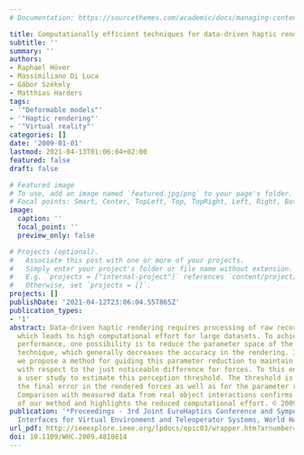 ```yaml
---
# Documentation: https://sourcethemes.com/academic/docs/managing-content/

title: Computationally efficient techniques for data-driven haptic rendering
subtitle: ''
summary: ''
authors:
- Raphael Höver
- Massimiliano Di Luca
- Gábor Székely
- Matthias Harders
tags:
- '"Deformable models"'
- '"Haptic rendering"'
- '"Virtual reality"'
categories: []
date: '2009-01-01'
lastmod: 2021-04-13T01:06:04+02:00
featured: false
draft: false

# Featured image
# To use, add an image named `featured.jpg/png` to your page's folder.
# Focal points: Smart, Center, TopLeft, Top, TopRight, Left, Right, BottomLeft, Bottom, BottomRight.
image:
  caption: ''
  focal_point: ''
  preview_only: false

# Projects (optional).
#   Associate this post with one or more of your projects.
#   Simply enter your project's folder or file name without extension.
#   E.g. `projects = ["internal-project"]` references `content/project/deep-learning/index.md`.
#   Otherwise, set `projects = []`.
projects: []
publishDate: '2021-04-12T23:06:04.557865Z'
publication_types:
- '1'
abstract: Data-driven haptic rendering requires processing of raw recorded signals,
  which leads to high computational effort for large datasets. To achieve real-time
  performance, one possibility is to reduce the parameter space of the employed interpolation
  technique, which generally decreases the accuracy in the rendering. In this paper,
  we propose a method for guiding this parameter reduction to maintain high accuracy
  with respect to the just noticeable difference for forces. To this end, we performed
  a user study to estimate this perception threshold. The threshold is used to assess
  the final error in the rendered forces as well as for the parameter reduction process.
  Comparison with measured data from real object interactions confirms the accuracy
  of our method and highlights the reduced computational effort. © 2009 IEEE.
publication: '*Proceedings - 3rd Joint EuroHaptics Conference and Symposium on Haptic
  Interfaces for Virtual Environment and Teleoperator Systems, World Haptics 2009*'
url_pdf: http://ieeexplore.ieee.org/lpdocs/epic03/wrapper.htm?arnumber=4810814
doi: 10.1109/WHC.2009.4810814
---
```

